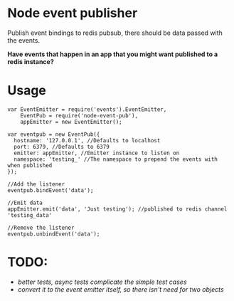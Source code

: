 Node event publisher
===========================

Publish event bindings to redis pubsub, there should be data passed with the events.

**Have events that happen in an app that you might want published to a redis instance?**

# Usage

```
var EventEmitter = require('events').EventEmitter,
    EventPub = require('node-event-pub'),
    appEmitter = new EventEmitter();

var eventpub = new EventPub({
  hostname: '127.0.0.1', //Defaults to localhost
  port: 6379, //Defaults to 6379
  emitter: appEmitter, //Emitter instance to listen on
  namespace: 'testing_' //The namespace to prepend the events with when published
});

//Add the listener
eventpub.bindEvent('data');

//Emit data
appEmitter.emit('data', 'Just testing'); //published to redis channel 'testing_data'

//Remove the listener
eventpub.unbindEvent('data');
```

# TODO:
- *better tests, async tests complicate the simple test cases*
- *convert it to the event emitter itself, so there isn't need for two objects*